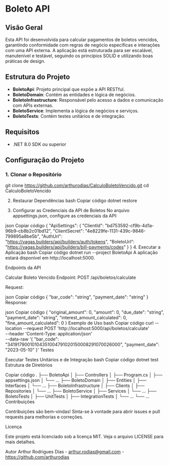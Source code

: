 # Boleto API

## Visão Geral

Esta API foi desenvolvida para calcular pagamentos de boletos vencidos, garantindo conformidade com regras de negócio específicas e interações com uma API externa. A aplicação está estruturada para ser escalável, manutenível e testável, seguindo os princípios SOLID e utilizando boas práticas de design.

## Estrutura do Projeto

- **BoletoApi**: Projeto principal que expõe a API RESTful.
- **BoletoDomain**: Contém as entidades e lógica de negócios.
- **BoletoInfrastructure**: Responsável pelo acesso a dados e comunicação com APIs externas.
- **BoletoService**: Implementa a lógica de negócios e serviços.
- **BoletoTests**: Contém testes unitários e de integração.

## Requisitos

- .NET 8.0 SDK ou superior

## Configuração do Projeto

### 1. Clonar o Repositório

git clone https://github.com/arthurodias/CalculoBoletoVencido.git
cd CalculoBoletoVencido

2. Restaurar Dependências
bash
Copiar código
dotnet restore

3. Configurar as Credenciais da API de Boletos
No arquivo appsettings.json, configure as credenciais da API:

json
Copiar código
{
  "ApiSettings": {
    "ClientId": "bd753592-cf9b-4d1a-96b9-cb8b2c01bd12",
    "ClientSecret": "4e8229fe-1131-439c-9846-799895a8be5b",
    "AuthUrl": "https://vagas.builders/api/builders/auth/tokens",
    "BoletoUrl": "https://vagas.builders/api/builders/bill-payments/codes"
  }
}
4. Executar a Aplicação
bash
Copiar código
dotnet run --project BoletoApi
A aplicação estará disponível em http://localhost:5000.

Endpoints da API

Calcular Boleto Vencido
Endpoint: POST /api/boletos/calculate

Request:

json
Copiar código
{
  "bar_code": "string",
  "payment_date": "string"
}
Response:

json
Copiar código
{
  "original_amount": 0,
  "amount": 0,
  "due_date": "string",
  "payment_date": "string",
  "interest_amount_calculated": 0,
  "fine_amount_calculated": 0
}
Exemplo de Uso
bash
Copiar código
curl --location --request POST 'http://localhost:5000/api/boletos/calculate' \
--header 'Content-Type: application/json' \
--data-raw '{
    "bar_code": "34191790010104351004791020150008291070026000",
    "payment_date": "2023-05-10"
}'
Testes

Executar Testes Unitários e de Integração
bash
Copiar código
dotnet test
Estrutura de Diretórios

Copiar código
.
├── BoletoApi
│   ├── Controllers
│   ├── Program.cs
│   ├── appsettings.json
│   └── ...
├── BoletoDomain
│   ├── Entities
│   ├── Interfaces
│   └── ...
├── BoletoInfrastructure
│   ├── Clients
│   ├── Repositories
│   └── ...
├── BoletoService
│   ├── Services
│   └── ...
├── BoletoTests
│   ├── UnitTests
│   ├── IntegrationTests
│   └── ...
└── ...
Contribuições

Contribuições são bem-vindas! Sinta-se à vontade para abrir issues e pull requests para melhorias e correções.

Licença

Este projeto está licenciado sob a licença MIT. Veja o arquivo LICENSE para mais detalhes.

Autor
Arthur Rodrigues Dias - arthur.rodias@gmail.com - https://github.com/arthurodias

